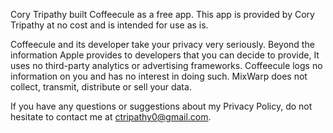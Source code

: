 Cory Tripathy built Coffeecule as a free app. This app is provided by Cory Tripathy at no cost and is intended for use as is.

Coffeecule and its developer take your privacy very seriously. Beyond the information Apple provides to developers that you can decide to provide, It uses no third-party analytics or advertising frameworks. Coffeecule logs no information on you and has no interest in doing such. MixWarp does not collect, transmit, distribute or sell your data.

If you have any questions or suggestions about my Privacy Policy, do not hesitate to contact me at ctripathy0@gmail.com.
